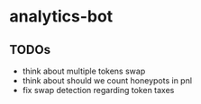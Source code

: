 # analytics-bot

## TODOs

- think about multiple tokens swap
- think about should we count honeypots in pnl
- fix swap detection regarding token taxes
